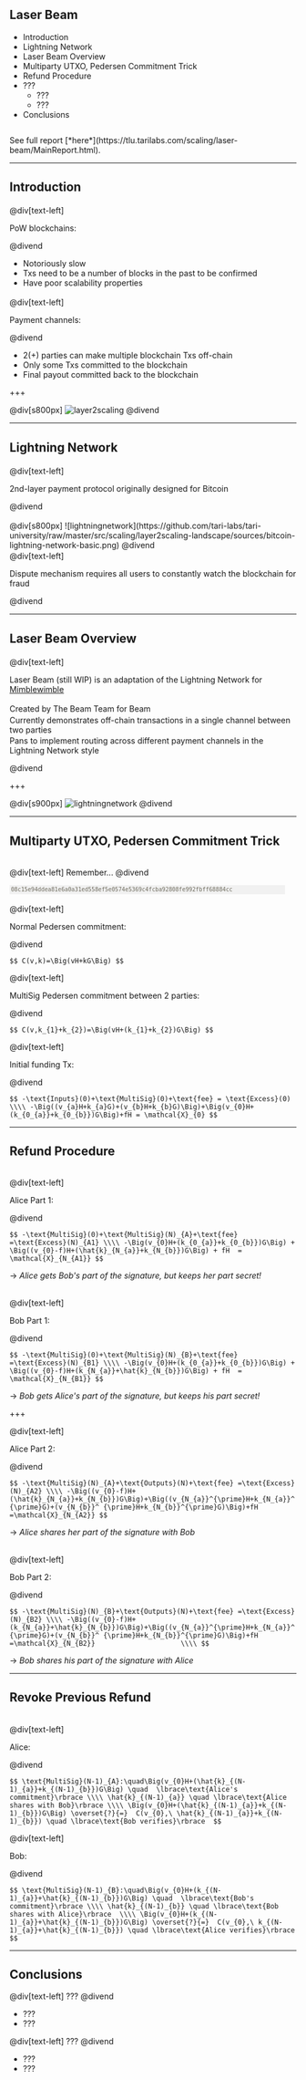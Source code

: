 <head>
<style>
div.LineHeight20per {
  line-height: 20%;
}
div.LineHeight100per {
  line-height: 100%;
}
div.LineHeight200per {
  line-height: 200%;
}
div.mywrap {
  width: 95%; 
  word-wrap: break-word;
  background: #f1f1f1;
  font-size: 0.7em;
  font-family: "Source Code Pro", Consolas, "Ubuntu Mono", Menlo, "DejaVu Sans Mono", monospace, monospace;
  padding: 0.25em;
  color: #6e6b5e;
}
</style>
</head>


## Laser Beam

- Introduction
- Lightning Network
- Laser Beam Overview
- Multiparty UTXO, Pedersen Commitment Trick
- Refund Procedure
- ???
  - ???
  - ???
- Conclusions

<div class="LineHeight100per"> <br></div>
See full report [*here*](https://tlu.tarilabs.com/scaling/laser-beam/MainReport.html).

---

## Introduction

<div class="LineHeight20per"> <br></div>
@div[text-left]

PoW blockchains:

@divend

- Notoriously slow
- Txs need to be a number of blocks in the past to be confirmed
- Have poor scalability properties

<div class="LineHeight20per"> <br></div>
@div[text-left]

Payment channels:<br>

@divend

- 2(+) parties can make multiple blockchain Txs off-chain
- Only some Txs committed to the blockchain
- Final payout committed back to the blockchain

+++

@div[s800px]
![layer2scaling](https://github.com/tari-labs/tari-university/raw/master/src/scaling/layer2scaling-landscape/sources/layer2scaling.png)
@divend

---

## Lightning Network

<div class="LineHeight20per"> <br></div>
@div[text-left]

2nd-layer payment protocol originally designed for Bitcoin

@divend

<div class="LineHeight20per"> <br></div>
@div[s800px]
![lightningnetwork](https://github.com/tari-labs/tari-university/raw/master/src/scaling/layer2scaling-landscape/sources/bitcoin-lightning-network-basic.png)
@divend

<div class="LineHeight20per"> <br></div>
@div[text-left]

Dispute mechanism requires all users to constantly watch the blockchain for fraud

@divend

---

## Laser Beam Overview

<div class="LineHeight20per"> <br></div>
@div[text-left]

Laser Beam (still WIP) is an adaptation of the Lightning Network for [Mimblewimble](../../protocols/mimblewimble-1/MainReport.md) 

<div class="LineHeight20per"> <br></div>
Created by The Beam Team for Beam

<div class="LineHeight20per"> <br></div>
Currently demonstrates off-chain transactions in a single channel between two parties

<div class="LineHeight20per"> <br></div>
Pans to implement routing across different payment channels in the Lightning Network style

@divend

+++

@div[s900px]
![lightningnetwork](https://raw.githubusercontent.com/tari-labs/tari-university/master/src/scaling/laser-beam/sources/refund_procedure.png)
@divend

---

## Multiparty UTXO, Pedersen Commitment Trick

<div class="LineHeight20per"> <br></div>

@div[text-left]
Remember...
@divend

<div class="mywrap">08c15e94ddea81e6a0a31ed558ef5e0574e5369c4fcba92808fe992fbff68884cc</div>

<div class="LineHeight20per"> <br></div>

@div[text-left]

Normal Pedersen commitment: 

@divend

`
$$
C(v,k)=\Big(vH+kG\Big)
$$
`

@div[text-left]

MultiSig Pedersen commitment between 2 parties:

@divend

`
$$
C(v,k_{1}+k_{2})=\Big(vH+(k_{1}+k_{2})G\Big)
$$
`

@div[text-left]

Initial funding Tx:

@divend

`
$$
-\text{Inputs}(0)+\text{MultiSig}(0)+\text{fee} = \text{Excess}(0) \\\\
-\Big((v_{a}H+k_{a}G)+(v_{b}H+k_{b}G)\Big)+\Big(v_{0}H+
    (k_{0_{a}}+k_{0_{b}})G\Big)+fH = \mathcal{X}_{0}
$$
`

---

## Refund Procedure

<div class="LineHeight20per"> <br></div>

@div[text-left]

Alice Part 1:

@divend

`
$$
-\text{MultiSig}(0)+\text{MultiSig}(N)_{A}+\text{fee} 
       =\text{Excess}(N)_{A1} \\\\
-\Big(v_{0}H+(k_{0_{a}}+k_{0_{b}})G\Big) + \Big((v_{0}-f)H+(\hat{k}_{N_{a}}+k_{N_{b}})G\Big) + fH 
       = \mathcal{X}_{N_{A1}}
$$
`

-> _Alice gets Bob's part of the signature, but keeps her part secret!_

<div class="LineHeight20per"> <br></div>

@div[text-left]

Bob Part 1:

@divend

`
$$
-\text{MultiSig}(0)+\text{MultiSig}(N)_{B}+\text{fee} 
       =\text{Excess}(N)_{B1} \\\\
-\Big(v_{0}H+(k_{0_{a}}+k_{0_{b}})G\Big) + \Big((v_{0}-f)H+(k_{N_{a}}+\hat{k}_{N_{b}})G\Big) + fH 
       = \mathcal{X}_{N_{B1}}
$$
`

-> _Bob gets Alice's part of the signature, but keeps his part secret!_

+++

@div[text-left]

Alice Part 2:

@divend

`
$$
-\text{MultiSig}(N)_{A}+\text{Outputs}(N)+\text{fee}
    =\text{Excess}(N)_{A2} \\\\
-\Big((v_{0}-f)H+(\hat{k}_{N_{a}}+k_{N_{b}})G\Big)+\Big((v_{N_{a}}^{\prime}H+k_{N_{a}}^{\prime}G)+(v_{N_{b}}^
  {\prime}H+k_{N_{b}}^{\prime}G)\Big)+fH
    =\mathcal{X}_{N_{A2}}
$$
`

-> _Alice shares her part of the signature with Bob_

<div class="LineHeight20per"> <br></div>

@div[text-left]

Bob Part 2:

@divend

`
$$
-\text{MultiSig}(N)_{B}+\text{Outputs}(N)+\text{fee}
      =\text{Excess}(N)_{B2} \\\\
-\Big((v_{0}-f)H+(k_{N_{a}}+\hat{k}_{N_{b}})G\Big)+\Big((v_{N_{a}}^{\prime}H+k_{N_{a}}^{\prime}G)+(v_{N_{b}}^
  {\prime}H+k_{N_{b}}^{\prime}G)\Big)+fH
      =\mathcal{X}_{N_{B2}}                     \\\\
$$
`

-> _Bob shares his part of the signature with Alice_


---

## Revoke Previous Refund

<div class="LineHeight20per"> <br></div>

@div[text-left]

Alice:

@divend

`
$$
\text{MultiSig}(N-1)_{A}:\quad\Big(v_{0}H+(\hat{k}_{(N-1)_{a}}+k_{(N-1)_{b}})G\Big) \quad 
  \lbrace\text{Alice's commitment}\rbrace \\\\
  \hat{k}_{(N-1)_{a}} \quad \lbrace\text{Alice shares with Bob}\rbrace \\\\
\Big(v_{0}H+(\hat{k}_{(N-1)_{a}}+k_{(N-1)_{b}})G\Big) \overset{?}{=} 
  C(v_{0},\ \hat{k}_{(N-1)_{a}}+k_{(N-1)_{b}}) \quad \lbrace\text{Bob verifies}\rbrace 
$$
`

@div[text-left]

Bob:

@divend

`
$$
\text{MultiSig}(N-1)_{B}:\quad\Big(v_{0}H+(k_{(N-1)_{a}}+\hat{k}_{(N-1)_{b}})G\Big) \quad 
  \lbrace\text{Bob's commitment}\rbrace \\\\
  \hat{k}_{(N-1)_{b}} \quad \lbrace\text{Bob shares with Alice}\rbrace  \\\\
\Big(v_{0}H+(k_{(N-1)_{a}}+\hat{k}_{(N-1)_{b}})G\Big) \overset{?}{=} 
  C(v_{0},\ k_{(N-1)_{a}}+\hat{k}_{(N-1)_{b}}) \quad \lbrace\text{Alice verifies}\rbrace 
$$
`

---

## Conclusions

@div[text-left]
???
@divend

- ???
- ???

@div[text-left]
???
@divend

- ???
- ???


